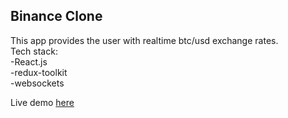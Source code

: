 ## Binance Clone

This app provides the user with realtime btc/usd exchange rates.<br>
Tech stack:<br>
-React.js<br>
-redux-toolkit<br>
-websockets<br>

<p>Live demo <a href="https://muratcan-yuksel.github.io/skyneb-app/">here</a> </p>
